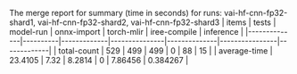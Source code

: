 The merge report for summary (time in seconds) for runs: vai-hf-cnn-fp32-shard1, vai-hf-cnn-fp32-shard2, vai-hf-cnn-fp32-shard3
| items        |    tests |   model-run |   onnx-import |   torch-mlir |   iree-compile |   inference |
|--------------|----------|-------------|---------------|--------------|----------------|-------------|
| total-count  | 529      |      499    |      499      |            0 |       88       |   15        |
| average-time |  23.4105 |        7.32 |        8.2814 |            0 |        7.86456 |    0.384267 |
